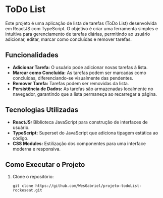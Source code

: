# ToDo List

Este projeto é uma aplicação de lista de tarefas (ToDo List) desenvolvida em ReactJS com TypeScript. O objetivo é criar uma ferramenta simples e intuitiva para gerenciamento de tarefas diárias, permitindo ao usuário adicionar, editar, marcar como concluídas e remover tarefas.

## Funcionalidades

- **Adicionar Tarefa:** O usuário pode adicionar novas tarefas à lista.
- **Marcar como Concluída:** As tarefas podem ser marcadas como concluídas, diferenciando-se visualmente das pendentes.
- **Remover Tarefa:** Tarefas podem ser removidas da lista.
- **Persistência de Dados:** As tarefas são armazenadas localmente no navegador, garantindo que a lista permaneça ao recarregar a página.

## Tecnologias Utilizadas

- **ReactJS:** Biblioteca JavaScript para construção de interfaces de usuário.
- **TypeScript:** Superset do JavaScript que adiciona tipagem estática ao código.
- **CSS Modules:** Estilização dos componentes para uma interface moderna e responsiva.

## Como Executar o Projeto

1. Clone o repositório:
   ```
   git clone https://github.com/WesGabriel/projeto-todoList-rockeseat.git
